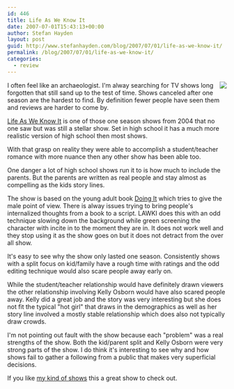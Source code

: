 ```yaml
---
id: 446
title: Life As We Know It
date: 2007-07-01T15:43:13+00:00
author: Stefan Hayden
layout: post
guid: http://www.stefanhayden.com/blog/2007/07/01/life-as-we-know-it/
permalink: /blog/2007/07/01/life-as-we-know-it/
categories:
  - review
---
```

<p><a href="http://www.amazon.com/o/ASIN/B0009F43DG/stefanhayden-20"><img src="/blog/wp-content/lifeasweknowit.jpg" style="float:right; margin:0px 0px 0px 10px;" /></a>I often feel like an archaeologist. I'm alway searching for TV shows long forgotten that still sand up to the test of time. Shows canceled after one season are the hardest to find. By definition fewer people have seen them and reviews are harder to come by.</p>
<p><a href="http://www.amazon.com/o/ASIN/B0009F43DG/stefanhayden-20">Life As We Know It</a> is one of those one season shows from 2004 that no one saw but was still a stellar show. Set in high school it has a much more realistic version of high school then most shows.
</p>
<p>With that grasp on reality they were able to accomplish a student/teacher romance with more nuance then any other show has been able too. </p>
<p>One danger a lot of high school shows run it to is how much to include the parents. But the parents are written as real people and stay almost as compelling as the kids story lines.</p>
<p>The show is based on the young adult book <a href="http://www.amazon.com/o/ASIN/0805075658/stefanhayden-20">Doing It</a> which tries to give the male point of view. There is alway issues trying to bring people's internalized thoughts from a book to a script. LAWKI does this with an odd technique slowing down the background while green screening the character with incite in to the moment they are in. It does not work well and they stop using it as the show goes on but it does not detract from the over all show.</p>
<p>It's easy to see why the show only lasted one season. Consistently shows with a split focus on kid/family have a rough time with ratings and the odd editing technique would also scare people away early on. </p>
<p>While the student/teacher relationship would have definitely drawn viewers the other relationship involving Kelly Osborn would have also scared people away. Kelly did a great job and the story was very interesting but she does not fit the typical "hot girl" that draws in the demographics as well as her story line involved a mostly stable relationship which does also not typically draw crowds.</p>
<p>I'm not pointing out fault with the show because each "problem" was a real strengths of the show. Both the kid/parent split and Kelly Osborn were very strong parts of the show. I do think it's interesting to see why and how shows fail to gather a following from a public that makes very superficial decisions.</p>
<p>If you like <a href="http://www.stefanhayden.com/blog/top-shows">my kind of shows</a> this a great show to check out.</p>
